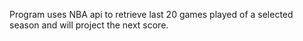 Program uses NBA api to retrieve last 20 games played of a selected season and will project the next score.
